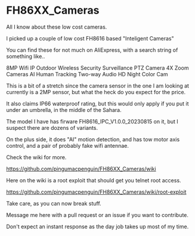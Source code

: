 # FH86XX_Cameras
All I know about these low cost cameras. 

I picked up a couple of low cost  FH8616  based "Inteligent Cameras" 

You can find these for not much on AliExpress, with a search string of something like..

8MP Wifi IP Outdoor Wireless Security Surveillance PTZ Camera 4X Zoom Cameras AI Human Tracking Two-way Audio HD Night Color Cam

This is a bit of a stretch since the camera sensor in the one I am looking at currently is a 2MP sensor, but what the heck do you expect for the price. 

It also claims IP66 waterproof rating, but this would only apply if you put it under an umbrella, in the middle of the Sahara. 

The model I have has firware FH8616_IPC_V1.0.0_20230815 on it, but I suspect there are dozens of variants. 

On the plus side, it does "AI" motion detection, and has tow motor axis control, and a pair of probably fake wifi antennae. 

Check the wiki for more. 

https://github.com/pingumacpenguin/FH86XX_Cameras/wiki

Here on the wiki is a root exploit that should get you telnet root access. 

https://github.com/pingumacpenguin/FH86XX_Cameras/wiki/root-exploit

Take care, as you can now break stuff. 

Message me here with a pull request or an issue if you want to contribute. 

Don't expect an instant response as the day job takes up most of my time. 


